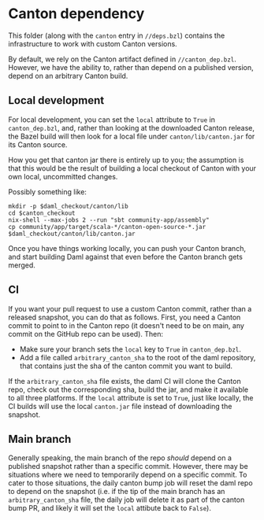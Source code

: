 # Canton dependency

This folder (along with the `canton` entry in `//deps.bzl`) contains the
infrastructure to work with custom Canton versions.

By default, we rely on the Canton artifact defined in `//canton_dep.bzl`.
However, we have the ability to, rather than depend on a published version,
depend on an arbitrary Canton build.

## Local development

For local development, you can set the `local` attribute to `True` in `canton_dep.bzl`, and, rather than looking at the downloaded Canton release, the Bazel build will then look for a local file under `canton/lib/canton.jar` for its Canton source.

How you get that canton jar there is entirely up to you; the assumption is that
this would be the result of building a local checkout of Canton with your own
local, uncommitted changes.

Possibly something like:

```
mkdir -p $daml_checkout/canton/lib
cd $canton_checkout
nix-shell --max-jobs 2 --run "sbt community-app/assembly"
cp community/app/target/scala-*/canton-open-source-*.jar $daml_checkout/canton/lib/canton.jar
```

Once you have things working locally, you can push your Canton branch, and
start building Daml against that even before the Canton branch gets merged.

## CI

If you want your pull request to use a custom Canton commit, rather than a
released snapshot, you can do that as follows. First, you need a Canton commit
to point to in the Canton repo (it doesn't need to be on main, any commit on
the GitHub repo can be used). Then:

- Make sure your branch sets the `local` key to `True` in `canton_dep.bzl`.
- Add a file called `arbitrary_canton_sha` to the root of the daml repository,
  that contains just the sha of the canton commit you want to build.

If the `arbitrary_canton_sha` file exists, the daml CI will clone the Canton
repo, check out the corresponding sha, build the jar, and make it available to
all three platforms. If the `local` attribute is set to `True`, just like
locally, the CI builds will use the local `canton.jar` file instead of
downloading the snapshot.

## Main branch

Generally speaking, the main branch of the repo _should_ depend on a published
snapshot rather than a specific commit. However, there may be situations where
we need to temporarily depend on a specific commit. To cater to those
situations, the daily canton bump job will reset the daml repo to depend on the
snapshot (i.e. if the tip of the main branch has an `arbitrary_canton_sha`
file, the daily job will delete it as part of the canton bump PR, and likely it
will set the `local` attibute back to `False`).
